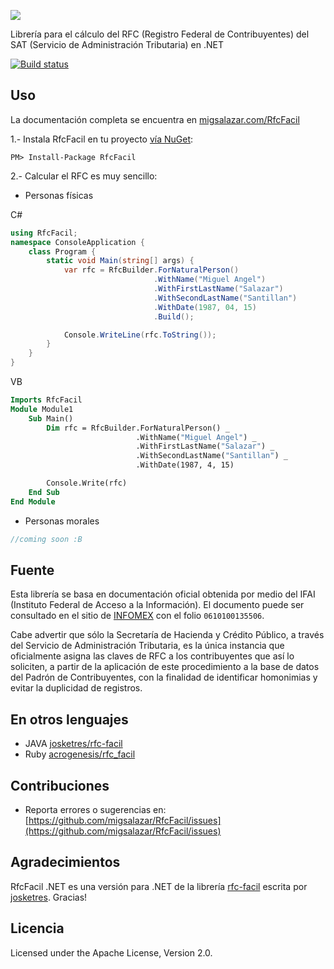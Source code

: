 ![](https://raw.githubusercontent.com/migsalazar/RfcFacil/master/logo.png)

Librería para el cálculo del RFC (Registro Federal de Contribuyentes) del SAT (Servicio de Administración Tributaria) en .NET 

[![Build status](https://ci.appveyor.com/api/projects/status/jnui923swgs8e7xt/branch/master?svg=true)](https://ci.appveyor.com/project/migsalazar/rfcfacil/branch/master)

## Uso

La documentación completa se encuentra en [migsalazar.com/RfcFacil](http://migsalazar.com/RfcFacil)

1.- Instala RfcFacil en tu proyecto [vía NuGet](https://www.nuget.org/packages/RfcFacil/):

```
PM> Install-Package RfcFacil
```

2.- Calcular el RFC es muy sencillo:

- Personas físicas

C#
```csharp
using RfcFacil;
namespace ConsoleApplication {
    class Program {
        static void Main(string[] args) {
            var rfc = RfcBuilder.ForNaturalPerson()
                                .WithName("Miguel Angel")
                                .WithFirstLastName("Salazar")
                                .WithSecondLastName("Santillan")
                                .WithDate(1987, 04, 15)
                                .Build();

            Console.WriteLine(rfc.ToString());
        }
    }
}
```
VB
```vb
Imports RfcFacil
Module Module1
    Sub Main()
        Dim rfc = RfcBuilder.ForNaturalPerson() _
                            .WithName("Miguel Angel") _
                            .WithFirstLastName("Salazar") _
                            .WithSecondLastName("Santillan") _
                            .WithDate(1987, 4, 15)

        Console.Write(rfc)
    End Sub
End Module
```

- Personas morales

```csharp
//coming soon :B
```

## Fuente
Esta librería se basa en documentación oficial obtenida por medio del IFAI (Instituto Federal de Acceso a la Información). El documento puede ser consultado en el sitio de [INFOMEX](https://www.infomex.org.mx/gobiernofederal/moduloPublico/moduloPublico.action) con el folio `0610100135506`.

Cabe advertir que sólo la Secretaría de Hacienda y Crédito Público, a través del Servicio de Administración Tributaria, es la única instancia que oficialmente asigna las claves de RFC a los contribuyentes que así lo soliciten, a partir de la aplicación de este procedimiento a la base de datos del Padrón de Contribuyentes, con la finalidad de identificar homonimias y evitar la duplicidad de registros.

## En otros lenguajes
- JAVA [josketres/rfc-facil](https://github.com/josketres/rfc-facil)
- Ruby [acrogenesis/rfc_facil](https://github.com/acrogenesis/rfc_facil)

## Contribuciones
- Reporta errores o sugerencias en: [https://github.com/migsalazar/RfcFacil/issues](https://github.com/migsalazar/RfcFacil/issues)

## Agradecimientos
RfcFacil .NET es una versión para .NET de la librería [rfc-facil](http://josketres.github.io/rfc-facil/) escrita por [josketres](https://github.com/josketres). Gracias!

## Licencia
Licensed under the Apache License, Version 2.0.
